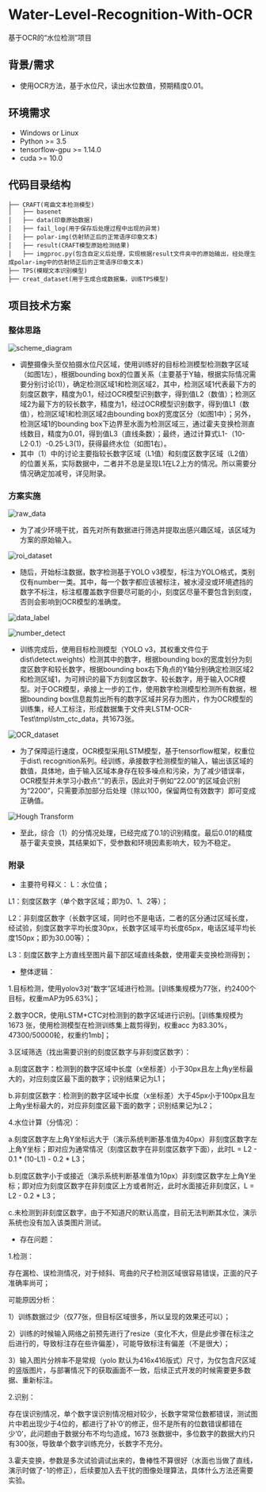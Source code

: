 # Water-Level-Recognition-With-OCR
基于OCR的“水位检测”项目
## 背景/需求
- 使用OCR方法，基于水位尺，读出水位数值，预期精度0.01。
## 环境需求
-   Windows or Linux
-   Python >= 3.5
-   tensorflow-gpu >= 1.14.0
-   cuda >= 10.0

## 代码目录结构
```
├── CRAFT(弯曲文本检测模型)
│   ├── basenet
│   ├── data(印章原始数据)
│   ├── fail_log(用于保存后处理过程中出现的异常)
│   ├── polar-img(仿射矫正后的正常语序印章文本)
│   ├── result(CRAFT模型原始检测结果)
│   ├── imgproc.py(包含自定义后处理，实现根据result文件夹中的原始输出，经处理生成polar-img中的仿射矫正后的正常语序印章文本)
├── TPS(模糊文本识别模型)
├── creat_dataset(用于生成合成数据集，训练TPS模型)
```
## 项目技术方案
### 整体思路

![scheme_diagram](https://github.com/GaoKangYu/Water-Level-Recognition-With-OCR/blob/main/readme_fig/scheme_diagram.png)

- 调整摄像头至仅拍摄水位尺区域，使用训练好的目标检测模型检测数字区域（如图1左），根据bounding box的位置关系（主要基于Y轴，根据实际情况需要分别讨论(1)），确定检测区域1和检测区域2，其中，检测区域1代表最下方的刻度区数字，精度为0.1，经过OCR模型识别数字，得到值L2（数值）；检测区域2为最下方的较长数字，精度为1，经过OCR模型识别数字，得到值L1（数值），检测区域1和检测区域2由bounding box的宽度区分（如图1中）；另外，检测区域1的bounding box下边界至水面为检测区域三，通过霍夫变换检测直线数目，精度为0.01，得到值L3（直线条数）；最终，通过计算式L1-（10-L2·0.1）-0.25·L3(1)，获得最终水位（如图1右）。
- 其中（1）中的讨论主要指较长数字区域（L1值）和刻度区数字区域（L2值）的位置关系，实际数据中，二者并不总是呈现L1在L2上方的情况。所以需要分情况确定加减号，详见附录。

### 方案实施

![raw_data](https://github.com/GaoKangYu/Water-Level-Recognition-With-OCR/blob/main/readme_fig/raw_data.png)

- 为了减少环境干扰，首先对所有数据进行筛选并提取出感兴趣区域，该区域为方案的原始输入。

![roi_dataset](https://github.com/GaoKangYu/Water-Level-Recognition-With-OCR/blob/main/readme_fig/roi_dataset.png)

- 随后，开始标注数据，数字检测基于YOLO v3模型，标注为YOLO格式，类别仅有number一类。其中，每一个数字都应该被标注，被水浸没或环境遮挡的数字不标注，标注框覆盖数字但要尽可能的小，刻度区尽量不要包含到刻度，否则会影响到OCR模型的准确度。

![data_label](https://github.com/GaoKangYu/Water-Level-Recognition-With-OCR/blob/main/readme_fig/data_label.png)

![number_detect](https://github.com/GaoKangYu/Water-Level-Recognition-With-OCR/blob/main/readme_fig/number_detect.png)

- 训练完成后，使用目标检测模型（YOLO v3，其权重文件位于dist\detect.weights）检测其中的数字，根据bounding box的宽度划分为刻度区数字和较长数字，根据bounding box右下角点的Y轴分别确定检测区域2和检测区域1，为可辨识的最下方刻度区数字、较长数字，用于输入OCR模型。对于OCR模型，承接上一步的工作，使用数字检测模型检测所有数据，根据bounding box信息裁剪出所有的数字区域并另存为图片，作为OCR模型的训练集，经人工标注，形成数据集于文件夹LSTM-OCR-Test\tmp\lstm_ctc_data，共1673张。

![OCR_dataset](https://github.com/GaoKangYu/Water-Level-Recognition-With-OCR/blob/main/readme_fig/OCR_dataset.png)

- 为了保障运行速度，OCR模型采用LSTM模型，基于tensorflow框架，权重位于dist\ recognition系列。经训练，承接数字检测模型的输入，输出该区域的数值，具体地，由于输入区域本身存在较多噪点和污染，为了减少错误率，OCR模型并未学习小数点“.”的表示，因此对于例如“22.00”的区域会识别为“2200”，只需要添加部分后处理（除以100，保留两位有效数字）即可变成正确值。

![Hough Transform](https://github.com/GaoKangYu/Water-Level-Recognition-With-OCR/blob/main/readme_fig/Hough_Transform.png)

- 至此，综合（1）的分情况处理，已经完成了0.1的识别精度。最后0.01的精度基于霍夫变换，其结果如下，受参数和环境因素影响大，较为不稳定。

### 附录

- 主要符号释义：
L：水位值；

L1：刻度区数字（单个数字区域；即为0、1、2等）；

L2：非刻度区数字（长数字区域，同时也不是电话，二者的区分通过区域长度，经试验，刻度区数字平均长度30px，长数字区域平均长度65px，电话区域平均长度150px；即为30.00等）；

L3：刻度区数字上方直线至图片最下部区域直线条数，使用霍夫变换检测得到；

- 整体逻辑：

1.目标检测，使用yolov3对“数字”区域进行检测。[训练集规模为77张，约2400个目标，权重mAP为95.63%]；

2.数字OCR，使用LSTM+CTC对检测到的数字区域进行识别。[训练集规模为1673 张，使用检测模型在检测训练集上裁剪得到，权重acc 为83.30%，47300/50000轮，权重约1mb]；

3.区域筛选（找出需要识别的刻度区数字与非刻度区数字）：

a.刻度区数字：检测到的数字区域中长度（x坐标差）小于30px且左上角y坐标最大的，对应刻度区最下面的数字；识别结果记为L1；

b.非刻度区数字：检测到的数字区域中长度（x坐标差）大于45px小于100px且左上角y坐标最大的，对应非刻度区最下面的数字；识别结果记为L2；

4.水位计算（分情况）：

a.刻度区数字左上角Y坐标远大于（演示系统判断基准值为40px）非刻度区数字左上角Y坐标；即对应为通常情况（刻度区数字在非刻度区数字下面），此时L = L2 - 0.1 * (10-L1) - 0.2 * L3；

b.刻度区数字小于或接近（演示系统判断基准值为10px）非刻度区数字左上角Y坐标；即对应为刻度区数字在非刻度区上方或者附近，此时水面接近非刻度区，L = L2 - 0.2 * L3；

c.未检测到非刻度区数字，由于不知道尺的默认高度，目前无法判断其水位，演示系统也没有加入该类图片测试。

- 存在问题：

1.检测：

存在漏检、误检测情况，对于倾斜、弯曲的尺子检测区域很容易错误，正面的尺子准确率尚可；

可能原因分析：

1）训练数据过少（仅77张，但目标区域很多，所以呈现的效果还可以）；

2）训练的时候输入网络之前预先进行了resize（变化不大，但是此步骤在标注之后进行的，导致标注存在些许偏差），可能导致标注有偏差（不是很大）；

3）输入图片分辨率不是常规（yolo 默认为416x416版式）尺寸，为仅包含尺区域的竖版图片，与部署情况下的获取画面不一致，后续正式开发的时候需要更多数据、重新标注。

2.识别：

存在误识别情况，单个数字误识别情况相对较少，长数字常常位数都错误，测试图片中若出现少于4位的，都进行了补‘0’的修正，但不是所有的位数错误都错在少‘0’，此问题由于数据分布不均匀造成，1673 张数据中，多位数字的数据大约只有300张，导致单个数字训练充分，长数字不充分。

3.霍夫变换，参数是多次试验调试出来的，鲁棒性不算很好（水面也当做了直线，演示时做了-1的修正），后续要加入去干扰的图像处理算法，具体什么方法还需要实验。


